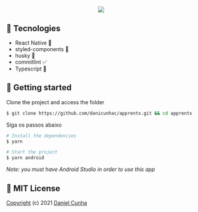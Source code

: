 <h1 align="center">
<img src="https://www.notion.so/image/https%3A%2F%2Fs3-us-west-2.amazonaws.com%2Fsecure.notion-static.com%2Fb6b58fb0-1ef0-4ff0-86f8-e7b7cc381096%2FLogotipo.png?table=block&id=1f5a2e82-6e3b-447d-b41d-39b261eba9c3&width=360&userId=&cache=v2">
</h1>

## 🧪 Tecnologies

- React Native 💜
- styled-components 💅
- husky 🐺
- commitlint ✅
- Typescript 💙

## 🚀 Getting started

Clone the project and access the folder

```bash
$ git clone https://github.com/danicunhac/apprentx.git && cd apprentx
```

Siga os passos abaixo

```bash
# Install the dependencies
$ yarn

# Start the project
$ yarn android
```

_Note: you must have Android Studio in order to use this app_

## 📰 MIT License

[Copyright](https://github.com/danicunhac/apprentx/blob/main/LICENSE) (c) 2021 [Daniel Cunha](https://www.linkedin.com/in/danielcunhac/)

